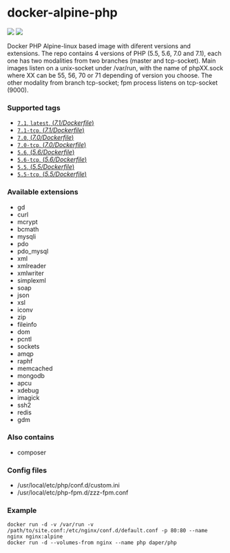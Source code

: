 # docker-alpine-php

[![](https://images.microbadger.com/badges/image/daper/php.svg)](https://microbadger.com/images/daper/php "Get your own image badge on microbadger.com")
[![](https://images.microbadger.com/badges/version/daper/php.svg)](https://microbadger.com/images/daper/php "Get your own version badge on microbadger.com")

Docker PHP Alpine-linux based image with diferent versions and extensions. The repo contains 4 versions of PHP (5.5, 5.6, 7.0 and 7.1), each one has two modalities from two branches (master and tcp-socket). Main images listen on a unix-socket under /var/run, with the name of phpXX.sock where XX can be 55, 56, 70 or 71 depending of version you choose. The other modality from branch tcp-socket; fpm process listens on tcp-socket (9000).

### Supported tags
- [`7.1`, `latest`, (*7.1/Dockerfile*)](https://github.com/daper/docker-alpine-php/blob/master/7.1/Dockerfile)
- [`7.1-tcp`, (*7.1/Dockerfile*)](https://github.com/daper/docker-alpine-php/blob/tcp-socket/7.1/Dockerfile)
- [`7.0`, (*7.0/Dockerfile*)](https://github.com/daper/docker-alpine-php/blob/master/7.0/Dockerfile)
- [`7.0-tcp`, (*7.0/Dockerfile*)](https://github.com/daper/docker-alpine-php/blob/tcp-socket/7.0/Dockerfile)
- [`5.6`, (*5.6/Dockerfile*)](https://github.com/daper/docker-alpine-php/blob/master/5.6/Dockerfile)
- [`5.6-tcp`, (*5.6/Dockerfile*)](https://github.com/daper/docker-alpine-php/blob/tcp-socket/5.6/Dockerfile)
- [`5.5`, (*5.5/Dockerfile*)](https://github.com/daper/docker-alpine-php/blob/master/5.5/Dockerfile)
- [`5.5-tcp`, (*5.5/Dockerfile*)](https://github.com/daper/docker-alpine-php/blob/tcp-socket/5.5/Dockerfile)

### Available extensions
- gd
- curl
- mcrypt
- bcmath
- mysqli
- pdo
- pdo_mysql
- xml
- xmlreader
- xmlwriter
- simplexml
- soap
- json
- xsl
- iconv
- zip
- fileinfo
- dom
- pcntl
- sockets
- amqp
- raphf
- memcached
- mongodb
- apcu
- xdebug
- imagick
- ssh2
- redis
- gdm

### Also contains
- composer

### Config files
- /usr/local/etc/php/conf.d/custom.ini
- /usr/local/etc/php-fpm.d/zzz-fpm.conf

### Example
```
docker run -d -v /var/run -v /path/to/site.conf:/etc/nginx/conf.d/default.conf -p 80:80 --name nginx nginx:alpine
docker run -d --volumes-from nginx --name php daper/php
```

